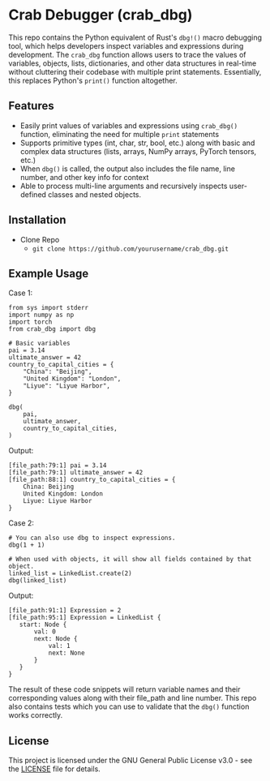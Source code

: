 # Crab Debugger (crab_dbg)
This repo contains the Python equivalent of Rust's `dbg!()` macro debugging tool, which helps developers inspect variables and expressions during development. The `crab_dbg` function allows users to trace the values of variables, objects, lists, dictionaries, and other data structures in real-time without cluttering their codebase with multiple print statements. Essentially, this replaces Python's `print()` function altogether. 

## Features
- Easily print values of variables and expressions using `crab_dbg()` function, eliminating the need for multiple `print` statements
- Supports primitive types (int, char, str, bool, etc.) along with basic and complex data structures (lists, arrays, NumPy arrays, PyTorch tensors, etc.)
- When `dbg()` is called, the output also includes the file name, line number, and other key info for context
- Able to process multi-line arguments and recursively inspects user-defined classes and nested objects. 

## Installation
- Clone Repo
    - `git clone https://github.com/yourusername/crab_dbg.git`

## Example Usage

Case 1:
```
from sys import stderr
import numpy as np
import torch
from crab_dbg import dbg

# Basic variables
pai = 3.14
ultimate_answer = 42
country_to_capital_cities = {
    "China": "Beijing",
    "United Kingdom": "London",
    "Liyue": "Liyue Harbor",
}

dbg(
    pai,
    ultimate_answer,
    country_to_capital_cities,
)
```
Output:
```
[file_path:79:1] pai = 3.14
[file_path:79:1] ultimate_answer = 42
[file_path:88:1] country_to_capital_cities = {
    China: Beijing
    United Kingdom: London
    Liyue: Liyue Harbor
}
```
Case 2: 
```
# You can also use dbg to inspect expressions.
dbg(1 + 1)

# When used with objects, it will show all fields contained by that object.
linked_list = LinkedList.create(2)
dbg(linked_list)
```
Output:
 ```
[file_path:91:1] Expression = 2
[file_path:95:1] Expression = LinkedList {        
    start: Node {
        val: 0
        next: Node {
            val: 1
            next: None
        }
    }
}
```

The result of these code snippets will return  variable names and their corresponding values along with their file_path and line number. This repo also contains tests which you can use to validate that the `dbg()` function works correctly. 

## License
This project is licensed under the GNU General Public License v3.0 - see the [LICENSE](./LICENSE) file for details.
